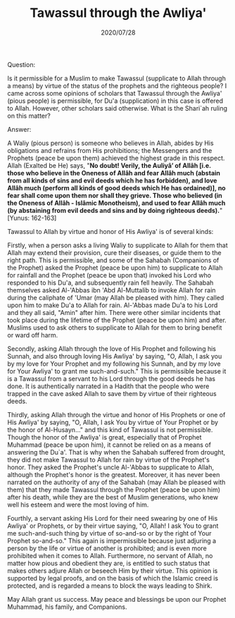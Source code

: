 ﻿---
layout: post
title: "Tawassul through the Awliya'"
publisher: "alsalafiyyah@icloud.com"
source: "Fatawa Al-Lajnah Ad-Da'imah no. 1328-2"
category: [tawassul]
hijri: Dhu al-Hijjah 7, 1441 AH
date: 2020/07/28
shaykhs: 
 - Shaykh Abdullah ibn Ghudayyan
 - Shaykh Abdul-Aziz ibn Baz
 - Shaykh Abdul-Razzaq al-Afify
 - Shaykh Abdullah ibn Sulayman Ibn Mani`
---

Question: 

Is it permissible for a Muslim to make Tawassul (supplicate to Allah through a means) by virtue of the status of the prophets and the righteous people? I came across some opinions of scholars that Tawassul through the Awliya' (pious people) is permissible, for Du'a (supplication) in this case is offered to Allah. However, other scholars said otherwise. What is the Shari`ah ruling on this matter?

Answer:

A Waliy (pious person) is someone who believes in Allah, abides by His obligations and refrains from His prohibitions; the Messengers and the Prophets (peace be upon them) achieved the highest grade in this respect. Allah (Exalted be He) says, "**No doubt! Verily, the Auliyâ’ of Allâh [i.e. those who believe in the Oneness of Allâh and fear Allâh much (abstain from all kinds of sins and evil deeds which he has forbidden), and love Allâh much (perform all kinds of good deeds which He has ordained)], no fear shall come upon them nor shall they grieve. Those who believed (in the Oneness of Allâh - Islâmic Monotheism), and used to fear Allâh much (by abstaining from evil deeds and sins and by doing righteous deeds).**" [Yunus: 162-163]

Tawassul to Allah by virtue and honor of His Awliya' is of several kinds:

Firstly, when a person asks a living Waliy to supplicate to Allah for them that Allah may extend their provision, cure their diseases, or guide them to the right path. This is permissible, and some of the Sahabah (Companions of the Prophet) asked the Prophet (peace be upon him) to supplicate to Allah for rainfall and the Prophet (peace be upon that) invoked his Lord who responded to his Du'a, and subsequently rain fell heavily. The Sahabah themselves asked Al-'Abbas ibn 'Abd Al-Muttalib to invoke Allah for rain during the caliphate of 'Umar (may Allah be pleased with him). They called upon him to make Du'a to Allah for rain. Al-'Abbas made Du'a to his Lord and they all said, "Amin" after him. There were other similar incidents that took place during the lifetime of the Prophet (peace be upon him) and after. Muslims used to ask others to supplicate to Allah for them to bring benefit or ward off harm.

Secondly, asking Allah through the love of His Prophet and following his Sunnah, and also through loving His Awliya' by saying, "O, Allah, I ask you by my love for Your Prophet and my following his Sunnah, and by my love for Your Awliya' to grant me such-and-such." This is permissible because it is a Tawassul from a servant to his Lord through the good deeds he has done. It is authentically narrated in a Hadith that the people who were trapped in the cave asked Allah to save them by virtue of their righteous deeds.

Thirdly, asking Allah through the virtue and honor of His Prophets or one of His Awliya' by saying, "O, Allah, I ask You by virtue of Your Prophet or by the honor of Al-Husayn..." and this kind of Tawassul is not permissible. Though the honor of the Awliya' is great, especially that of Prophet Muhammad (peace be upon him), it cannot be relied on as a means of answering the Du`a'. That is why when the Sahabah suffered from drought, they did not make Tawassul to Allah for rain by virtue of the Prophet's honor. They asked the Prophet's uncle Al-'Abbas to supplicate to Allah, although the Prophet's honor is the greatest. Moreover, it has never been narrated on the authority of any of the Sahabah (may Allah be pleased with them) that they made Tawassul through the Prophet (peace be upon him) after his death, while they are the best of Muslim generations, who knew well his esteem and were the most loving of him.

Fourthly, a servant asking His Lord for their need swearing by one of His Awliya' or Prophets, or by their virtue saying, "O, Allah! I ask You to grant me such-and-such thing by virtue of so-and-so or by the right of Your Prophet so-and-so." This again is impermissible because just adjuring a person by the life or virtue of another is prohibited; and is even more prohibited when it comes to Allah. Furthermore, no servant of Allah, no matter how pious and obedient they are, is entitled to such status that makes others adjure Allah or beseech Him by their virtue. This opinion is supported by legal proofs, and on the basis of which the Islamic creed is protected, and is regarded a means to block the ways leading to Shirk.

May Allah grant us success. May peace and blessings be upon our Prophet Muhammad, his family, and Companions.

